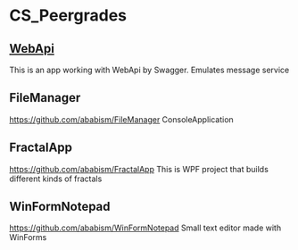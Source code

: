 # CS_Peergrades


## [WebApi](https://github.com/ababism/WebApi)

This is an app working with WebApi by Swagger. Emulates message service

## FileManager
https://github.com/ababism/FileManager
ConsoleApplication

## FractalApp
https://github.com/ababism/FractalApp
This is WPF project that builds different kinds of fractals

## WinFormNotepad
https://github.com/ababism/WinFormNotepad
Small text editor made with WinForms
